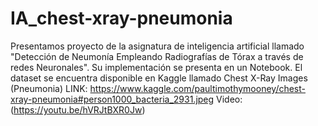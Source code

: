 # IA_chest-xray-pneumonia
Presentamos proyecto de la asignatura de inteligencia artificial llamado "Detección de Neumonía Empleando Radiografías de Tórax a través de redes Neuronales". Su implementación se presenta en un Notebook.
El dataset se encuentra disponible en Kaggle llamado Chest X-Ray Images (Pneumonia) LINK: https://www.kaggle.com/paultimothymooney/chest-xray-pneumonia#person1000_bacteria_2931.jpeg
Video: (https://youtu.be/hVRJtBXR0Jw) 
